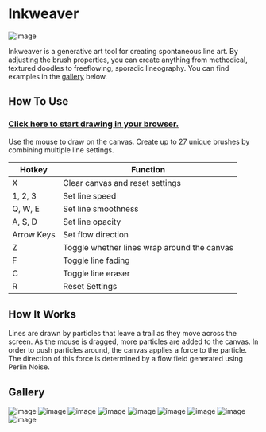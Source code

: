 # Inkweaver

![image](https://github.com/ricedust/p5-inkweaver/assets/62413269/e94055cc-40a4-4177-8ef4-15a8419cc1a0)

Inkweaver is a generative art tool for creating spontaneous line art. By adjusting the brush properties, you can create anything from methodical, textured doodles to freeflowing, sporadic lineography. You can find examples in the [gallery](#gallery) below.

## How To Use

### [Click here to start drawing in your browser.](http://ricedust.com/p5-inkweaver/)

Use the mouse to draw on the canvas. Create up to 27 unique brushes by combining multiple line settings.

| Hotkey | Function |
| --- | --- |
| X	| Clear canvas and reset settings |
| 1, 2, 3	| Set line speed |
| Q, W, E	| Set line smoothness |
| A, S, D	| Set line opacity |
| Arrow Keys | Set flow direction |
| Z	| Toggle whether lines wrap around the canvas |
| F	| Toggle line fading |
| C	| Toggle line eraser |
| R	| Reset Settings |

## How It Works

Lines are drawn by particles that leave a trail as they move across the screen. As the mouse is dragged, more particles are added to the canvas. In order to push particles around, the canvas applies a force to the particle. The direction of this force is determined by a flow field generated using Perlin Noise.

## Gallery

![image](https://github.com/ricedust/p5-inkweaver/assets/62413269/6e3a916b-b42a-48e7-80a3-c1c668a77cda)
![image](https://github.com/ricedust/p5-inkweaver/assets/62413269/09208be1-1136-46df-9944-8c04f7c5602c)
![image](https://github.com/ricedust/p5-inkweaver/assets/62413269/8d7705dc-ae7f-48ec-9a0d-40bcb3c23b3f)
![image](https://github.com/ricedust/p5-inkweaver/assets/62413269/dfb7113a-fdad-4e57-aaee-8564c325d5c6)
![image](https://github.com/ricedust/p5-inkweaver/assets/62413269/939af295-90f0-4cea-b9ae-be3ed1398e09)
![image](https://github.com/ricedust/p5-inkweaver/assets/62413269/3e12ab81-3200-4c8a-80ad-00777524e547)
![image](https://github.com/ricedust/p5-inkweaver/assets/62413269/26fcbaed-9102-4f5f-a440-ba4b0458b965)
![image](https://github.com/ricedust/p5-inkweaver/assets/62413269/8a9ec189-f59a-4dd0-8bae-22057fe2c781)
![image](https://github.com/ricedust/p5-inkweaver/assets/62413269/3940a1c5-1a3a-4375-bc2b-dd8db1f0e77a)

